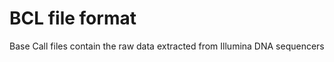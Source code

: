 BCL file format
===============
Base Call files contain the raw data extracted from Illumina DNA sequencers
